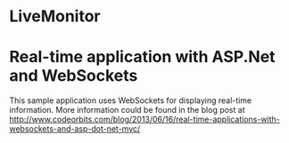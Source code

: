 LiveMonitor
===========
# Real-time application with ASP.Net and WebSockets #
This sample application uses WebSockets for displaying real-time information. More information could be found in the 
blog post at http://www.codeorbits.com/blog/2013/06/16/real-time-applications-with-websockets-and-asp-dot-net-mvc/
